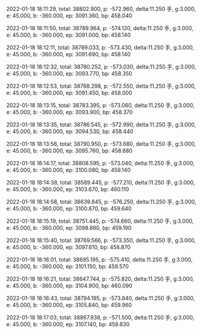 2022-01-18 18:11:29, total: 38802.900, p: -572.960, delta:11.250 手, g:3.000, e: 45.000, b: -360.000, ep: 3091.360, bp: 458.040

2022-01-18 18:11:50, total: 38789.964, p: -574.120, delta:11.250 手, g:3.000, e: 45.000, b: -360.000, ep: 3091.000, bp: 458.140

2022-01-18 18:12:11, total: 38789.033, p: -573.430, delta:11.250 手, g:3.000, e: 45.000, b: -360.000, ep: 3091.690, bp: 458.140

2022-01-18 18:12:32, total: 38780.252, p: -573.030, delta:11.250 手, g:3.000, e: 45.000, b: -360.000, ep: 3093.770, bp: 458.350

2022-01-18 18:12:53, total: 38768.298, p: -572.550, delta:11.250 手, g:3.000, e: 45.000, b: -360.000, ep: 3091.450, bp: 458.000

2022-01-18 18:13:15, total: 38783.395, p: -573.060, delta:11.250 手, g:3.000, e: 45.000, b: -360.000, ep: 3093.900, bp: 458.370

2022-01-18 18:13:35, total: 38786.545, p: -572.990, delta:11.250 手, g:3.000, e: 45.000, b: -360.000, ep: 3094.530, bp: 458.440

2022-01-18 18:13:56, total: 38790.950, p: -573.680, delta:11.250 手, g:3.000, e: 45.000, b: -360.000, ep: 3095.760, bp: 458.680

2022-01-18 18:14:17, total: 38808.595, p: -573.040, delta:11.250 手, g:3.000, e: 45.000, b: -360.000, ep: 3100.080, bp: 459.140

2022-01-18 18:14:38, total: 38589.445, p: -577.210, delta:11.250 手, g:3.000, e: 45.000, b: -360.000, ep: 3103.670, bp: 460.110

2022-01-18 18:14:58, total: 38639.845, p: -576.250, delta:11.250 手, g:3.000, e: 45.000, b: -360.000, ep: 3100.870, bp: 459.640

2022-01-18 18:15:19, total: 38751.445, p: -574.660, delta:11.250 手, g:3.000, e: 45.000, b: -360.000, ep: 3098.860, bp: 459.190

2022-01-18 18:15:40, total: 38769.566, p: -573.350, delta:11.250 手, g:3.000, e: 45.000, b: -360.000, ep: 3097.610, bp: 458.870

2022-01-18 18:16:01, total: 38695.195, p: -575.410, delta:11.250 手, g:3.000, e: 45.000, b: -360.000, ep: 3101.150, bp: 459.570

2022-01-18 18:16:21, total: 38647.744, p: -575.820, delta:11.250 手, g:3.000, e: 45.000, b: -360.000, ep: 3104.900, bp: 460.090

2022-01-18 18:16:43, total: 38794.195, p: -573.840, delta:11.250 手, g:3.000, e: 45.000, b: -360.000, ep: 3105.840, bp: 459.960

2022-01-18 18:17:03, total: 38867.938, p: -571.500, delta:11.250 手, g:3.000, e: 45.000, b: -360.000, ep: 3107.140, bp: 459.830